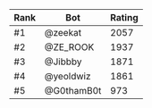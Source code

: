 Rank|Bot|Rating
---|---|---
#1|@zeekat|2057
#2|@ZE_ROOK|1937
#3|@Jibbby|1871
#4|@yeoldwiz|1861
#5|@G0thamB0t|973
